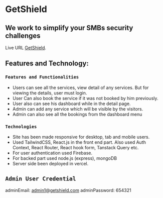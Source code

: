 # GetShield
## We work to simplify your SMBs security challenges

Live URL [GetShield](https://getsheild.web.app/).

## Features and Technology:


### `Features and Functionalities`

* Users can see all the services, view detail of any services. But for viewing the details, user must login.
* User Can also book the service if it was not booked by him previously.
* User also can see his dashboard while in the detail page.
* Admin can add any service which will be visible by the visitors.
* Admin can also see all the bookings from the dashboard menu


### `Technologies`
* Site has been made responsive for desktop, tab and mobile users.
* Used TailwindCSS, React.js in the front end part. Also used Auth Context, React Router, React hook form, Tanstack Query etc.
* For user authentication used Firebase.
* For backed part used node.js (express), mongoDB
* Server side been deployed in vercel.


## `Admin User Credential`

adminEmail: admin1@getshield.com
adminPassword: 654321
